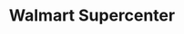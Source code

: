 ---
title: "Walmart Supercenter"
url: /sacramento/walmart-supercenter-gerber-road/
shop: supermarket
---